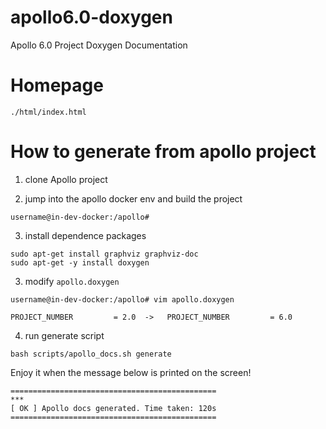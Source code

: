 # apollo6.0-doxygen
Apollo 6.0 Project Doxygen Documentation

# Homepage

```
./html/index.html
```

# How to generate from apollo project
1. clone Apollo project

2. jump into the apollo docker env and build the project

```
username@in-dev-docker:/apollo# 
```

3. install dependence packages

```
sudo apt-get install graphviz graphviz-doc
sudo apt-get -y install doxygen
```

3. modify `apollo.doxygen`
```
username@in-dev-docker:/apollo# vim apollo.doxygen
```

```
PROJECT_NUMBER         = 2.0  ->   PROJECT_NUMBER         = 6.0
```

4. run generate script

```
bash scripts/apollo_docs.sh generate
```

Enjoy it when the message below is printed on the screen!
```
==============================================
***
[ OK ] Apollo docs generated. Time taken: 120s
==============================================
```